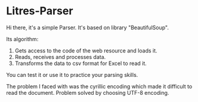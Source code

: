 # Litres-Parser
Hi there, it's a simple Parser. It's based on library "BeautifulSoup".

Its algorithm:
1. Gets access to the code of the web resource and loads it.
2. Reads, receives and processes data.
3. Transforms the data to csv format for Excel to read it.

You can test it or use it to practice your parsing skills.

The problem I faced with was the cyrillic encoding which made it difficult to read the document.
Problem solved by choosing UTF-8 encoding.
